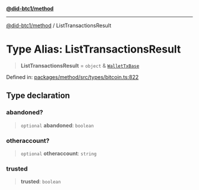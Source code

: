 [**@did-btc1/method**](../README.md)

***

[@did-btc1/method](../globals.md) / ListTransactionsResult

# Type Alias: ListTransactionsResult

> **ListTransactionsResult** = `object` & [`WalletTxBase`](WalletTxBase.md)

Defined in: [packages/method/src/types/bitcoin.ts:822](https://github.com/dcdpr/did-btc1-js/blob/751aedd75738c26882a2149e644ae32b9e424707/packages/method/src/types/bitcoin.ts#L822)

## Type declaration

### abandoned?

> `optional` **abandoned**: `boolean`

### otheraccount?

> `optional` **otheraccount**: `string`

### trusted

> **trusted**: `boolean`
